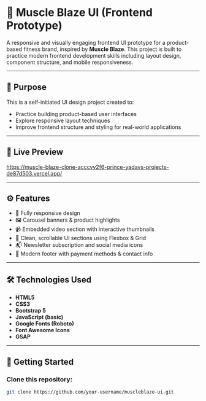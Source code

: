 # 💪 Muscle Blaze UI (Frontend Prototype)

A responsive and visually engaging frontend UI prototype for a product-based fitness brand, inspired by **Muscle Blaze**. This project is built to practice modern frontend development skills including layout design, component structure, and mobile responsiveness.

---

## 🧠 Purpose

This is a self-initiated UI design project created to:
- Practice building product-based user interfaces
- Explore responsive layout techniques
- Improve frontend structure and styling for real-world applications

---

## 📸 Live Preview

https://muscle-blaze-clone-acccvy2f6-prince-yadavs-projects-de87d503.vercel.app/

---

## ⚙️ Features

- 🔄 Fully responsive design
- 🖼️ Carousel banners & product highlights
- 📹 Embedded video section with interactive thumbnails
- 🏁 Clean, scrollable UI sections using Flexbox & Grid
- 📬 Newsletter subscription and social media icons
- 🧾 Modern footer with payment methods & contact info

---

## 🛠️ Technologies Used

- **HTML5**
- **CSS3**
- **Bootstrap 5**
- **JavaScript (basic)**
- **Google Fonts (Roboto)**
- **Font Awesome Icons**
- **GSAP**

---

## 🚀 Getting Started

### Clone this repository:
```bash
git clone https://github.com/your-username/muscleblaze-ui.git
